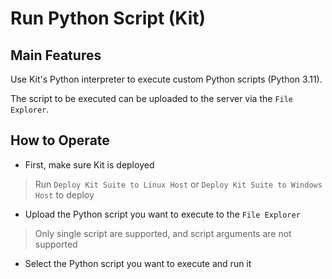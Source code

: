 # Run Python Script (Kit)

## Main Features

Use Kit's Python interpreter to execute custom Python scripts (Python 3.11).

The script to be executed can be uploaded to the server via the `File Explorer`.

## How to Operate

- First, make sure Kit is deployed

> Run `Deploy Kit Suite to Linux Host` or `Deploy Kit Suite to Windows Host` to deploy

- Upload the Python script you want to execute to the `File Explorer`

> Only single script are supported, and script arguments are not supported

- Select the Python script you want to execute and run it

